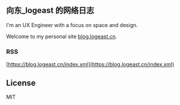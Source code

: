 ## 向东_logeast 的网络日志

I'm an UX Engineer with a focus on space and design.

Welcome to my personal site [blog.logeast.cn](https://blog.logeast.cn/).

### RSS

[https://blog.logeast.cn/index.xml](https://blog.logeast.cn/index.xml)

## License

MIT
